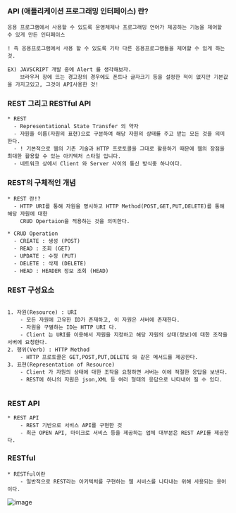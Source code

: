 ### API (애플리케이션 프로그래밍 인터페이스) 란?

```
응용 프로그램에서 사용할 수 있도록 운영체제나 프로그래밍 언어가 제공하는 기능을 제어할 수 있게 만든 인터페이스

! 즉 응용프로그램에서 사용 할 수 있도록 기타 다른 응용프로그램들을 제어할 수 있게 하는 것.

EX) JAVSCRIPT 개발 중에 Alert 를 생각해보자.
    브라우저 창에 뜨는 경고창의 경우에도 폰트나 글자크기 등을 설정한 적이 없지만 기본값을 가지고있고, 그것이 API사용한 것!
```

### REST 그리고 RESTful API

```
* REST
  - Representational State Transfer 의 약자
  - 자원을 이름(자원의 표현)으로 구분하여 해당 자원의 상태를 주고 받는 모든 것을 의미한다.
  - ! 기본적으로 웹의 기존 기술과 HTTP 프로토콜을 그대로 활용하기 때문에 웹의 장점을 최대한 활용할 수 있는 아키텍처 스타일 입니다.
  - 네트워크 상에서 Client 와 Server 사이의 통신 방식중 하나이다.
```
### REST의 구체적인 개념
```
* REST 란!?
  - HTTP URI를 통해 자원을 명시하고 HTTP Method(POST,GET,PUT,DELETE)를 통해 해당 자원에 대한 
    CRUD Opertaion을 적용하는 것을 의미한다.

* CRUD Operation
  - CREATE : 생성 (POST)
  - READ : 조회 (GET)
  - UPDATE : 수정 (PUT)
  - DELETE : 삭제 (DELETE)
  - HEAD : HEADER 정보 조회 (HEAD)

```  

### REST 구성요소
```

1. 자원(Resource) : URI
    - 모든 자원에 고유한 ID가 존재하고, 이 자원은 서버에 존재한다.
    - 자원을 구별하는 ID는 HTTP URI 다.
    - Client 는 URI를 이용해서 자원을 지정하고 해당 자원의 상태(정보)에 대한 조작을 서버에 요청한다.
2. 행위(Verb) : HTTP Method
    - HTTP 프로토콜은 GET,POST,PUT,DELETE 와 같은 메서드를 제공한다.
3. 표현(Representation of Resource)
    - Client 가 자원의 상태에 대한 조작을 요청하면 서버는 이에 적절한 응답을 보낸다.
    - REST에 하나의 자원은 json,XML 등 여러 형태의 응답으로 나타내어 질 수 있다.
    
```
### REST API

```
* REST API 
    - REST 기반으로 서비스 API를 구현한 것
    - 최근 OPEN API, 마이크로 서비스 등을 제공하는 업체 대부분은 REST API를 제공한다.
```

### RESTful

```
* RESTful이란
    - 일반적으로 REST라는 아키텍처를 구현하는 웹 서비스를 나타내는 위해 사용되는 용어이다.
```

![image](https://user-images.githubusercontent.com/43161245/83777187-17b8a880-a6c4-11ea-9957-53056af5a8d2.png)

    
